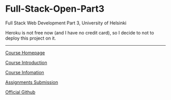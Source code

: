 # Full-Stack-Open-Part3
<!--
Part3 is [here](https://github.com/xuyanshi/Full-Stack-Open-Part3).
-->

Full Stack Web Development Part 3, University of Helsinki

Heroku is not free now (and I have no credit card), so I decide to not to deploy this project on it.

---

[Course Homepage](https://fullstackopen.com/en)

[Course Introduction](https://studies.helsinki.fi/courses/cu/hy-CU-142971782-2020-08-01/CSM141081/Full_Stack_Web_Development)

[Course Infomation](https://studies.helsinki.fi/courses/cur/otm-861c248f-e4e4-43df-a69a-50fd206afabf)

[Assignments Submission](https://studies.cs.helsinki.fi/stats/courses/fullstackopen)

[Official Github](https://github.com/orgs/fullstack-hy2020/repositories)

